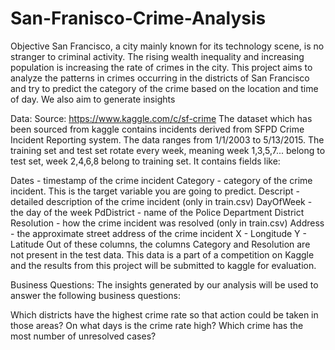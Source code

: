 # San-Franisco-Crime-Analysis

Objective San Francisco, a city mainly known for its technology scene, is no stranger to criminal activity. The rising wealth inequality and increasing population is increasing the rate of crimes in the city. This project aims to analyze the patterns in crimes occurring in the districts of San Francisco and try to predict the category of the crime based on the location and time of day. We also aim to generate insights

Data: Source: https://www.kaggle.com/c/sf-crime The dataset which has been sourced from kaggle contains incidents derived from SFPD Crime Incident Reporting system. The data ranges from 1/1/2003 to 5/13/2015. The training set and test set rotate every week, meaning week 1,3,5,7... belong to test set, week 2,4,6,8 belong to training set. It contains fields like:

Dates - timestamp of the crime incident
Category - category of the crime incident. This is the target variable you are going to predict.
Descript - detailed description of the crime incident (only in train.csv)
DayOfWeek - the day of the week
PdDistrict - name of the Police Department District
Resolution - how the crime incident was resolved (only in train.csv)
Address - the approximate street address of the crime incident
X - Longitude
Y - Latitude Out of these columns, the columns Category and Resolution are not present in the test data.
This data is a part of a competition on Kaggle and the results from this project will be submitted to kaggle for evaluation.

Business Questions: The insights generated by our analysis will be used to answer the following business questions:

Which districts have the highest crime rate so that action could be taken in those areas?
On what days is the crime rate high?
Which crime has the most number of unresolved cases?
